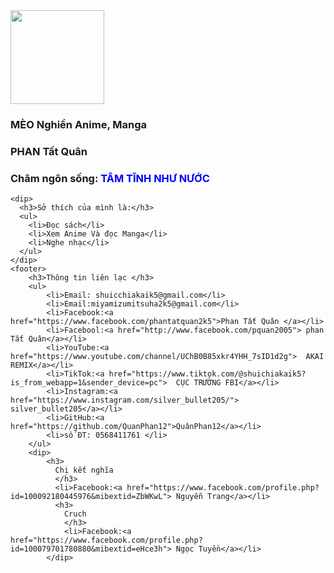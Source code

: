 <!DOCTYPE html>
<html lang="en">
  <head>
    <meta charset="UTF-8" />
    <meta name="viewport" content="width=device-width, initial-scale=1"/>
    <link rel="icon" href="https://github.com/settings/security-log"/>
    <title>Mèo Nghiền ANIME</title>
  </head>
  <body>
    <img
      width="150"
      src="https://i.pinimg.com/736x/8b/af/21/8baf21167d2ad8e2740b0218379efc77.jpg"  />
    <h3> MÈO Nghiền Anime, Manga </h3>
    <h3> PHAN Tất Quân</h3>
    <dip> 
        <h3>
           Châm ngôn sống: <font color="blue" > TÂM TĨNH NHƯ NƯỚC </font>
        </h3>
    </dip>

    <dip>
      <h3>Sở thích của mình là:</h3>
      <ul>
        <li>Đọc sách</li>
        <li>Xem Anime Và đọc Manga</li>
        <li>Nghe nhạc</li>
      </ul>
    </dip>
    <footer>
        <h3>Thông tin liên lạc </h3>
        <ul>
            <li>Email: shuicchiakaik5@gmail.com</li>
            <li>Email:miyamizumitsuha2k5@gmail.com</li>
            <li>Facebook:<a href="https://www.facebook.com/phantatquan2k5">Phan Tất Quân </a></li>
            <li>Facebool:<a href="http://www.facebook.com/pquan2005"> phan Tất Quân</a></li>
            <li>YouTube:<a href="https://www.youtube.com/channel/UChB0B85xkr4YHH_7sID1d2g">  AKAI REMIX</a></li>
            <li>TikTok:<a href="https://www.tiktok.com/@shuichiakaik5?is_from_webapp=1&sender_device=pc">  CỤC TRƯỞNG FBI</a></li>
            <li>Instagram:<a href="https://www.instagram.com/silver_bullet205/">   silver_bullet205</a></li>
            <li>GitHub:<a href="https://github.com/QuanPhan12">QuânPhan12</a></li>
            <li>số ĐT: 0568411761 </li>
        </ul>
        <dip>
            <h3>
              Chị kết nghĩa
              </h3>
              <li>Facebook:<a href="https://www.facebook.com/profile.php?id=100092180445976&mibextid=ZbWKwL"> Nguyễn Trang</a></li>
              <h3>
                Cruch
                </h3>
                <li>Facebook:<a href="https://www.facebook.com/profile.php?id=100079701780880&mibextid=eHce3h"> Ngọc Tuyền</a></li>
            </dip>   
  </body>
</html>
